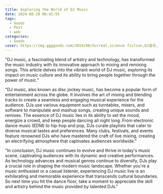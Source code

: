 ```yaml
---
title: Exploring the World of DJ Music
date: 2024-08-28 06:41:55
tags:
  - Goods
  - Post
  - web
categories:
  - Goods
cover: https://img.ggggoods.com/2024/08/Surreal,science fiction,DJ音乐,DJ music,technology,tech,diagrams,renderings,colors_20240830_00001_.png
---
```


"DJ music, a fascinating blend of artistry and technology, has transformed the music industry with its innovative approach to mixing and remixing songs. This article delves into the vibrant world of DJ music, exploring its impact on music culture and its ability to bring people together through the power of music."

"DJ music, also known as disc jockey music, has become a popular form of entertainment across the globe. It involves the art of mixing and blending tracks to create a seamless and engaging musical experience for the audience. DJs use various equipment such as turntables, mixers, and software to manipulate and mashup songs, creating unique sounds and remixes. The essence of DJ music lies in its ability to set the mood, energize a crowd, and keep people dancing all night long. From electronic dance music (EDM) to hip-hop and pop, DJs curate playlists that cater to diverse musical tastes and preferences. Many clubs, festivals, and events feature renowned DJs who have mastered the craft of live mixing, creating an electrifying atmosphere that captivates audiences worldwide."

"In conclusion, DJ music continues to evolve and thrive in today's music scene, captivating audiences with its dynamic and creative performances. As technology advances and musical genres continue to diversify, DJs play a crucial role in shaping the modern music landscape. Whether you're a music enthusiast or a casual listener, experiencing DJ music live is an exhilarating and memorable experience that transcends cultural boundaries. So next time you hit the dance floor, take a moment to appreciate the skill and artistry behind the music provided by talented DJs."
